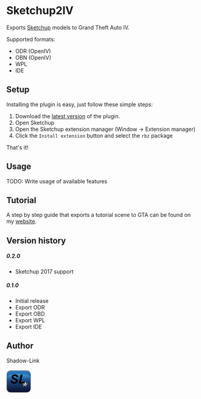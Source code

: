 # Sketchup2IV

Exports [Sketchup](https://www.sketchup.com/download) models to Grand Theft Auto IV.

Supported formats:
- ODR (OpenIV)
- OBN (OpenIV)
- WPL
- IDE

## Setup

Installing the plugin is easy, just follow these simple steps:
1. Download the [latest version](https://github.com/ShadwLink/Sketchup2IV/releases) of the plugin.
2. Open Sketchup
3. Open the Sketchup extension manager (Window -> Extension manager)
4. Click the `Install extension` button and select the `rbz` package

That's it!

## Usage

TODO: Write usage of available features

## Tutorial
A step by step guide that exports a tutorial scene to GTA can be found on my [website](https://shadow-link.nl/projects/sketchup-iv-exporter/).

## Version history

##### 0.2.0
- Sketchup 2017 support

##### 0.1.0
- Initial release
- Export ODR
- Export OBD
- Export WPL
- Export IDE

## Author
Shadow-Link

![Shadow-Link logo](src/shadowlink_iv_exporter/help/sl_icon.png)